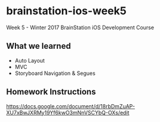 # brainstation-ios-week5
Week 5 - Winter 2017 BrainStation iOS Development Course

## What we learned
* Auto Layout
* MVC
* Storyboard Navigation & Segues

## Homework Instructions
https://docs.google.com/document/d/18rbDmZuAP-XU7xBwJXRMy19Yf6kwO3mNnVSCYbQ-OXs/edit
